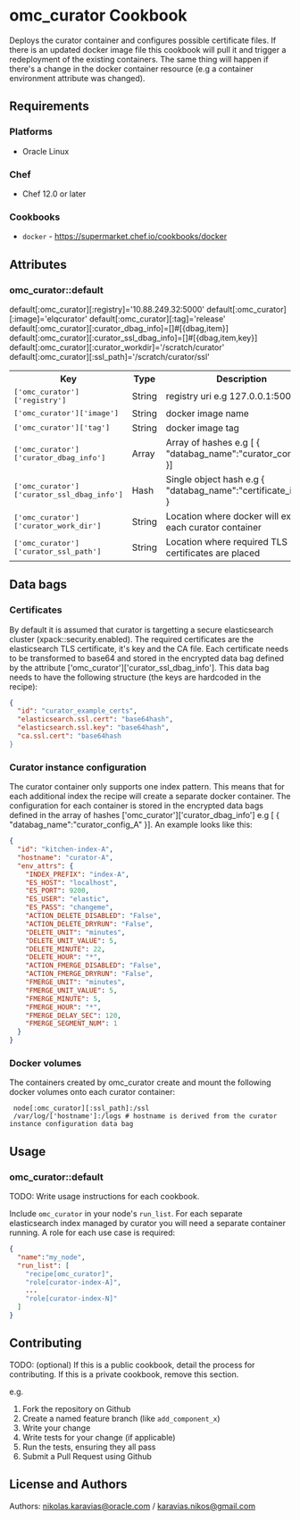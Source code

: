 # omc_curator Cookbook

Deploys the curator container and configures possible certificate files. If there is an updated docker image file this cookbook will pull it and trigger a redeployment of the existing containers. The same thing will happen if there's a change in the docker container resource (e.g a container environment attribute was changed). 

## Requirements

### Platforms

- Oracle Linux 

### Chef

- Chef 12.0 or later

### Cookbooks

- `docker` - https://supermarket.chef.io/cookbooks/docker

## Attributes

### omc_curator::default

default[:omc_curator][:registry]='10.88.249.32:5000'
default[:omc_curator][:image]='elqcurator'
default[:omc_curator][:tag]='release'
default[:omc_curator][:curator_dbag_info]=[]#[{dbag,item}]
default[:omc_curator][:curator_ssl_dbag_info]=[]#[{dbag,item,key}]
default[:omc_curator][:curator_workdir]='/scratch/curator'
default[:omc_curator][:ssl_path]='/scratch/curator/ssl'

<table>
  <tr>
    <th>Key</th>
    <th>Type</th>
    <th>Description</th>
    <th>Default</th>
  </tr>
  <tr>
    <td><tt>['omc_curator']['registry']</tt></td>
    <td>String</td>
    <td>registry uri e.g 127.0.0.1:5000</td>
    <td><tt></tt></td>
  </tr>
  <tr>
    <td><tt>['omc_curator']['image']</tt></td>
    <td>String</td>
    <td>docker image name</td>
    <td><tt>elqcurator</tt></td>
  </tr>
  <tr>
    <td><tt>['omc_curator']['tag']</tt></td>
    <td>String</td>
    <td>docker image tag</td>
    <td><tt>release</tt></td>
  </tr>
  <tr>
    <td><tt>['omc_curator']['curator_dbag_info']</tt></td>
    <td>Array</td>
    <td>Array of hashes e.g [ { "databag_name":"curator_config_A" }]</td>
    <td><tt>empty</tt></td>
  </tr>
  <tr>
    <td><tt>['omc_curator']['curator_ssl_dbag_info']</tt></td>
    <td>Hash</td>
    <td>Single object hash e.g { "databag_name":"certificate_item" }</td>
    <td><tt>empty</tt></td>
  </tr>
  <tr>
    <td><tt>['omc_curator']['curator_work_dir']</tt></td>
    <td>String</td>
    <td>Location where docker will exec for each curator container</td>
    <td><tt>/scratch/curator</tt></td>
  </tr>
  <tr>
    <td><tt>['omc_curator']['curator_ssl_path']</tt></td>
    <td>String</td>
    <td>Location where required TLS certificates are placed</td>
    <td><tt>/scratch/curator/ssl</tt></td>
  </tr>
</table>

## Data bags 

### Certificates
By default it is assumed that curator is targetting a secure elasticsearch cluster (xpack::security.enabled). The required certificates are the elasticsearch TLS certificate, it's key and the CA file. Each certificate needs to be transformed to base64 and stored in the encrypted data bag defined by the attribute ['omc_curator']['curator_ssl_dbag_info']. This data bag needs to have the following structure (the keys are hardcoded in the recipe):
```json
{
  "id": "curator_example_certs",
  "elasticsearch.ssl.cert": "base64hash",
  "elasticsearch.ssl.key": "base64hash",
  "ca.ssl.cert": "base64hash
}
```

### Curator instance configuration
The curator container only supports one index pattern. This means that for each additional index the recipe will create a separate docker container. The configuration for each container is stored in the encrypted data bags defined in the array of hashes ['omc_curator']['curator_dbag_info'] e.g [ { "databag_name":"curator_config_A" }]. An example looks like this:
```json
{
  "id": "kitchen-index-A",
  "hostname": "curator-A",
  "env_attrs": {
    "INDEX_PREFIX": "index-A",
    "ES_HOST": "localhost",
    "ES_PORT": 9200,
    "ES_USER": "elastic",
    "ES_PASS": "changeme",
    "ACTION_DELETE_DISABLED": "False",
    "ACTION_DELETE_DRYRUN": "False",
    "DELETE_UNIT": "minutes",
    "DELETE_UNIT_VALUE": 5,
    "DELETE_MINUTE": 22,
    "DELETE_HOUR": "*",
    "ACTION_FMERGE_DISABLED": "False",
    "ACTION_FMERGE_DRYRUN": "False",
    "FMERGE_UNIT": "minutes",
    "FMERGE_UNIT_VALUE": 5,
    "FMERGE_MINUTE": 5,
    "FMERGE_HOUR": "*",
    "FMERGE_DELAY_SEC": 120,
    "FMERGE_SEGMENT_NUM": 1
  }
}
```

### Docker volumes
The containers created by omc_curator create and mount the following docker volumes onto each curator container: 
```
 node[:omc_curator][:ssl_path]:/ssl
 /var/log/['hostname']:/logs # hostname is derived from the curator instance configuration data bag
```

## Usage

### omc_curator::default

TODO: Write usage instructions for each cookbook.

Include `omc_curator` in your node's `run_list`. For each separate elasticsearch index managed by curator you will need a separate container running. A role for each use case is required:

```json
{
  "name":"my_node",
  "run_list": [
    "recipe[omc_curator]",
    "role[curator-index-A]",
    ...
    "role[curator-index-N]"
  ]
}
```

## Contributing

TODO: (optional) If this is a public cookbook, detail the process for contributing. If this is a private cookbook, remove this section.

e.g.
1. Fork the repository on Github
2. Create a named feature branch (like `add_component_x`)
3. Write your change
4. Write tests for your change (if applicable)
5. Run the tests, ensuring they all pass
6. Submit a Pull Request using Github

## License and Authors

Authors: nikolas.karavias@oracle.com / karavias.nikos@gmail.com

